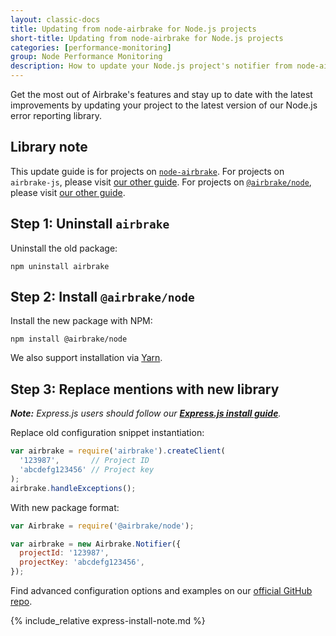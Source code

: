 ```yaml
---
layout: classic-docs
title: Updating from node-airbrake for Node.js projects
short-title: Updating from node-airbrake for Node.js projects
categories: [performance-monitoring]
group: Node Performance Monitoring
description: How to update your Node.js project's notifier from node-airbrake
---
```


Get the most out of Airbrake's features and stay up to date with the latest
improvements by updating your project to the latest version of our Node.js
error reporting library.

## Library note
This update guide is for projects on
[`node-airbrake`](https://github.com/airbrake/node-airbrake). For projects on
`airbrake-js`, please visit [our other
guide](/docs/performance-monitoring/updating-from-airbrake-js-for-node/). For
projects on [`@airbrake/node`](https://github.com/airbrake/node-airbrake),
please visit [our other
guide](/docs/performance-monitoring/updating-your-node-notifier/).

## Step 1: Uninstall `airbrake`

Uninstall the old package:

```shell
npm uninstall airbrake
```

## Step 2: Install `@airbrake/node`

Install the new package with NPM:

```shell
npm install @airbrake/node
```

We also support installation via
[Yarn](https://github.com/airbrake/airbrake-js/tree/master/packages/node#installation).

## Step 3: Replace mentions with new library

_**Note:** Express.js users should follow our **[Express.js install
guide](/docs/installing-airbrake/installing-airbrake-in-an-express-app/)**._

Replace old configuration snippet instantiation:

```js
var airbrake = require('airbrake').createClient(
  '123987',       // Project ID
  'abcdefg123456' // Project key
);
airbrake.handleExceptions();
```

With new package format:

```js
var Airbrake = require('@airbrake/node');

var airbrake = new Airbrake.Notifier({
  projectId: '123987',
  projectKey: 'abcdefg123456',
});
```

Find advanced configuration options and examples on our [official GitHub
repo](https://github.com/airbrake/airbrake-js/tree/master/packages/node).

{% include_relative express-install-note.md %}
